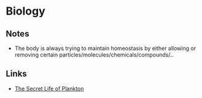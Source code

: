# Biology
## Notes
- The body is always trying to maintain homeostasis by either allowing or removing certain particles/molecules/chemicals/compounds/..

## Links
- [The Secret Life of Plankton](https://www.youtube.com/watch?v=xFQ_fO2D7f0&feature=youtu.be)